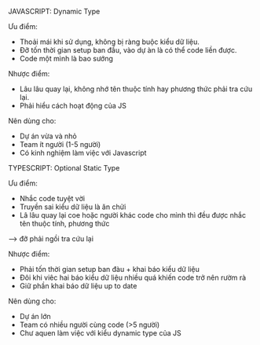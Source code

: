 JAVASCRIPT: Dynamic Type

Ưu điểm:
- Thoải mái khi sử dụng, không bị ràng buộc kiểu dữ liệu.
- Đỡ tốn thời gian setup ban đầu, vào dự àn là có thể code liền được.
- Code một mình là bao sướng

Nhược điểm:
- Lâu lâu quay lại, không nhớ tên thuộc tính hay phương thức phải tra cứu lại.
- Phải hiểu cách hoạt động của JS

Nên dùng cho:
- Dự án vừa và nhỏ
- Team ít người (1-5 người)
- Có kinh nghiệm làm việc với Javascript

TYPESCRIPT: Optional Static Type

Ưu điểm: 
- Nhắc code tuyệt vời
- Truyền sai kiểu dữ liệu là ăn chửi
- Lâ lâu quay lại coe hoặc người khác code cho mình thì đều được nhắc tên thuộc tính, phương thức

--> đỡ phải ngồi tra cứu lại

Nhược điểm:
- Phải tốn thời gian setup ban đàu + khai báo kiểu dữ liệu
- Đôi khi viêc hai báo kiểu dữ liệu nhiều quá khiến code trở nên rườm rà
- Giữ phần khai báo dữ liệu up to date

Nên dùng cho:
- Dự án lớn
- Team có nhiều người cùng code (>5 người)
- Chư aquen làm việc với kiểu dynamic type của JS
